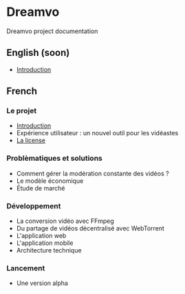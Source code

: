 # Dreamvo
Dreamvo project documentation

## English (soon)
* <a href="en/intro.md">Introduction</a>

## French

### Le projet
* <a href="fr/intro.md">Introduction</a>
* Expérience utilisateur : un nouvel outil pour les vidéastes
* <a href="fr/license.md">La license</a>

### Problèmatiques et solutions
* Comment gérer la modération constante des vidéos ?
* Le modèle économique
* Étude de marché

### Développement
* La conversion vidéo avec FFmpeg
* Du partage de vidéos décentralisé avec WebTorrent
* L'application web
* L'application mobile
* Architecture technique

### Lancement
* Une version alpha
